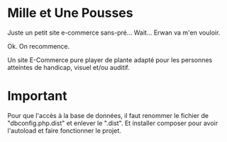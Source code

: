 # Mille et Une Pousses

Juste un petit site e-commerce sans-pré... Wait... Erwan va m'en vouloir.

Ok. On recommence.

Un site E-Commerce pure player de plante adapté pour les personnes atteintes de handicap,
visuel et/ou auditif.

# Important

Pour que l'accès à la base de données, il faut renommer le fichier de "dbconfig.php.dist" et enlever le ".dist".
Et installer composer pour avoir l'autoload et faire fonctionner le projet.